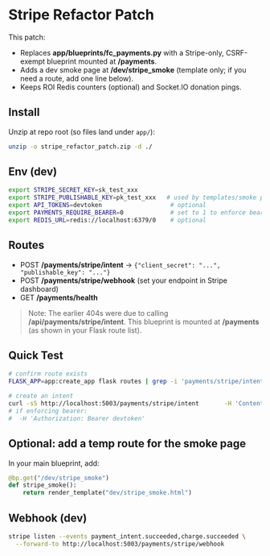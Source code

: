 # Stripe Refactor Patch

This patch:

- Replaces **app/blueprints/fc_payments.py** with a Stripe-only, CSRF-exempt blueprint mounted at **/payments**.
- Adds a dev smoke page at **/dev/stripe_smoke** (template only; if you need a route, add one line below).
- Keeps ROI Redis counters (optional) and Socket.IO donation pings.

## Install

Unzip at repo root (so files land under `app/`):

```bash
unzip -o stripe_refactor_patch.zip -d ./
```

## Env (dev)

```bash
export STRIPE_SECRET_KEY=sk_test_xxx
export STRIPE_PUBLISHABLE_KEY=pk_test_xxx   # used by templates/smoke page
export API_TOKENS=devtoken                   # optional
export PAYMENTS_REQUIRE_BEARER=0             # set to 1 to enforce bearer on /payments/*
export REDIS_URL=redis://localhost:6379/0    # optional
```

## Routes

- POST **/payments/stripe/intent** → `{"client_secret": "...", "publishable_key": "..."}`
- POST **/payments/stripe/webhook** (set your endpoint in Stripe dashboard)
- GET **/payments/health**

> Note: The earlier 404s were due to calling **/api/payments/stripe/intent**.
> This blueprint is mounted at **/payments** (as shown in your Flask route list).

## Quick Test

```bash
# confirm route exists
FLASK_APP=app:create_app flask routes | grep -i 'payments/stripe/intent'

# create an intent
curl -sS http://localhost:5003/payments/stripe/intent       -H 'Content-Type: application/json'       -d '{"amount":50,"currency":"usd","source":"api","description":"Fundraiser test"}' | jq
# if enforcing bearer:
#  -H 'Authorization: Bearer devtoken'
```

## Optional: add a temp route for the smoke page

In your main blueprint, add:

```python
@bp.get("/dev/stripe_smoke")
def stripe_smoke():
    return render_template("dev/stripe_smoke.html")
```

## Webhook (dev)

```bash
stripe listen --events payment_intent.succeeded,charge.succeeded \
  --forward-to http://localhost:5003/payments/stripe/webhook
```
